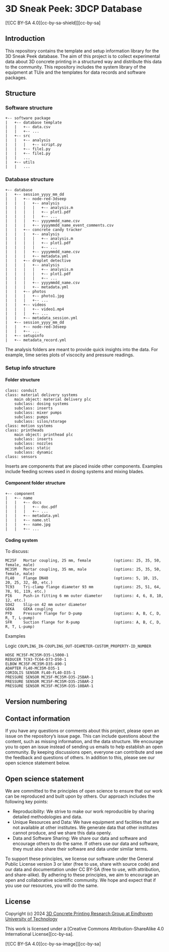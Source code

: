 # 3D Sneak Peek: 3DCP Database

[![CC BY-SA 4.0][cc-by-sa-shield]][cc-by-sa]

## Introduction 
This repository contains the template and setup information library for the 3D Sneak Peek database. The aim of this project is to collect experimental data about 3D concrete printing in a structured way and distribute this data to the community. This repository includes the system library of the equipment at TU/e and the templates for data records and software packages.

## Structure

### Software structure

```
+-- software package
|   +-- database template
|   |   +-- data.csv
|   |   +-- ...
|   +-- src
|   |   +-- analysis
|   |   |   +-- script.py
|   |   +-- file1.py
|   |   +-- file1.py
|   |   ...
|   +-- utils
|   |   ...
```

### Database structure

```
+-- database
|   +-- session_yyyy_mm_dd
|   |   +-- node-red-3dseep
|   |   |   +-- analysis
|   |   |   |   +-- analysis.m
|   |   |   |   +-- plot1.pdf
|   |   |   |   +-- ...
|   |   |   +-- yyyymmdd_name.csv
|   |   |   +-- yyyymmdd_name_event_comments.csv
|   |   +-- concrete candy tracker
|   |   |   +-- analysis
|   |   |   |   +-- analysis.m
|   |   |   |   +-- plot1.pdf
|   |   |   |   +-- ...
|   |   |   +-- yyyymmdd_name.csv
|   |   |   +-- metadata.yml
|   |   +-- droplet detective
|   |   |   +-- analysis
|   |   |   |   +-- analysis.m
|   |   |   |   +-- plot1.pdf
|   |   |   |   +-- ...
|   |   |   +-- yyyymmdd_name.csv
|   |   |   +-- metadata.yml
|   |   +-- photos
|   |   |   +-- photo1.jpg
|   |   |   +-- ...
|   |   +-- videos
|   |   |   +-- video1.mp4
|   |   |   +-- ...
|   |   +-- metadata_session.yml
|   +-- session_yyyy_mm_dd
|   |   +-- node-red-3dseep
|   |   +-- ...
|   +-- setupinfo
|   +-- metadata_record.yml
```

The analysis folders are meant to provide quick insights into the data. For example, time series plots of viscocity and pressure readings. 

### Setup info structure

#### Folder structure

```
class: conduit
class: material delivery systems
    main object: material delivery plc
    subclass: dosing systems
    subclass: inserts
    subclass: mixer pumps
    subclass: pumps
    subclass: silos/storage
class: motion systems
class: printheads
    main object: printhead plc
    subclass: inserts
    subclass: nozzles
    subclass: static
    subclass: dynamic
class: sensors
```

Inserts are components that are placed inside other components. Examples include feeding screws used in dosing systems and mixing blades.

#### Component folder structure

```
+-- component
|   +-- name
|   |   +-- docs
|   |   |   +-- doc.pdf
|   |   |   +-- ...
|   |   +-- metadata.yml
|   |   +-- name.stl
|   |   +-- name.jpg
|   |   +-- ...
```

#### Coding system

To discuss: 

```
MC25F   Mortar coupling, 25 mm, female          (options: 25, 35, 50, female, male)
MC35M   Mortar coupling, 35 mm, male            (options: 25, 35, 50, female, male)
FL40    Flange DN40                             (options: 5, 10, 15, 20, 25, 32, 40, etc.)
TC93    Tri-clamp flange diameter 93 mm         (options: 25, 51, 64, 78, 91, 119, etc.)
PI6     Push-in fitting 6 mm outer diameter     (options: 4, 6, 8, 10, 12, etc.)
SO42    Slip-on 42 mm outer diameter
GEKA    GEKA coupling
PFD     Pressure flange for D-pump              (options: A, B, C, D, R, T, L-pump)
SFR     Suction flange for R-pump               (options: A, B, C, D, R, T, L-pump)
```

Examples

Logic `COUPLING_IN-COUPLING_OUT-DIAMETER-CUSTOM_PROPERTY-ID_NUMBER`

```
HOSE MC35F-MC35M-D35-L5000-1
REDUCER TC93-TC64-D73-D50-1
ELBOW MC35F-MC35M-D35-A90-1
ADAPTER FL40-MC35M-D35-1
CORIOLIS SENSOR FL40-FL40-D35-1
PRESSURE SENSOR MC35F-MC35M-D35-25BAR-1
PRESSURE SENSOR MC35F-MC35M-D35-25BAR-2
PRESSURE SENSOR MC35F-MC35M-D35-10BAR-1
```

## Version numbering

## Contact information

If you have any questions or comments about this project, please open an issue on the repository’s issue page. This can include questions about the content, such as missing information, and the data structure. We encourage you to open an issue instead of sending us emails to help establish an open community. By keeping discussions open, everyone can contribute and see the feedback and questions of others. In addition to this, please see our open science statement below.

## Open science statement

We are committed to the principles of open science to ensure that our work can be reproduced and built upon by others. Our approach includes the following key points:

- Reproducibility: We strive to make our work reproducible by sharing detailed methodologies and data.
- Unique Resources and Data: We have equipment and facilities that are not available at other institutes. We generate data that other institutes cannot produce, and we share this data openly.
- Data and Software Sharing: We share our data and software and encourage others to do the same. If others use our data and software, they must also share their software and data under similar terms.

To support these principles, we license our software under the General Public License version 3 or later (free to use, share with source code) and our data and documentation under CC BY-SA (free to use, with attribution, and share-alike). By adhering to these principles, we aim to encourage an open and collaborative scientific community. We hope and expect that if you use our resources, you will do the same. 

## License

Copyright (c) 2024 [3D Concrete Printing Research Group at Eindhoven University of Technology](https://www.tue.nl/en/research/research-groups/structural-engineering-and-design/3d-concrete-printing)

This work is licensed under a
[Creative Commons Attribution-ShareAlike 4.0 International License][cc-by-sa].

[![CC BY-SA 4.0][cc-by-sa-image]][cc-by-sa]

[cc-by]: http://creativecommons.org/licenses/by/4.0/
[cc-by-image]: https://i.creativecommons.org/l/by/4.0/88x31.png
[cc-by-shield]: https://img.shields.io/badge/License-CC%20BY%204.0-lightgrey.svg
